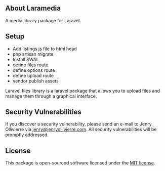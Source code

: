 ## About Laramedia

A media library package for Laravel.

## Setup

- Add listings js file to html head
- php artisan migrate
- Install SWAL
- define files route
- define options route
- define upload route
- vendor publish assets

Laravel files library is a laravel package that allows you to upload files and manage them through a graphical interface.

## Security Vulnerabilities

If you discover a security vulnerability, please send an e-mail to Jenry Ollivierre via [jenry@jenryollivierre.com](mailto:jenry@jenryollivierre.com). All security vulnerabilities will be promptly addressed.

## License

This package is open-sourced software licensed under the [MIT license](https://opensource.org/licenses/MIT).
